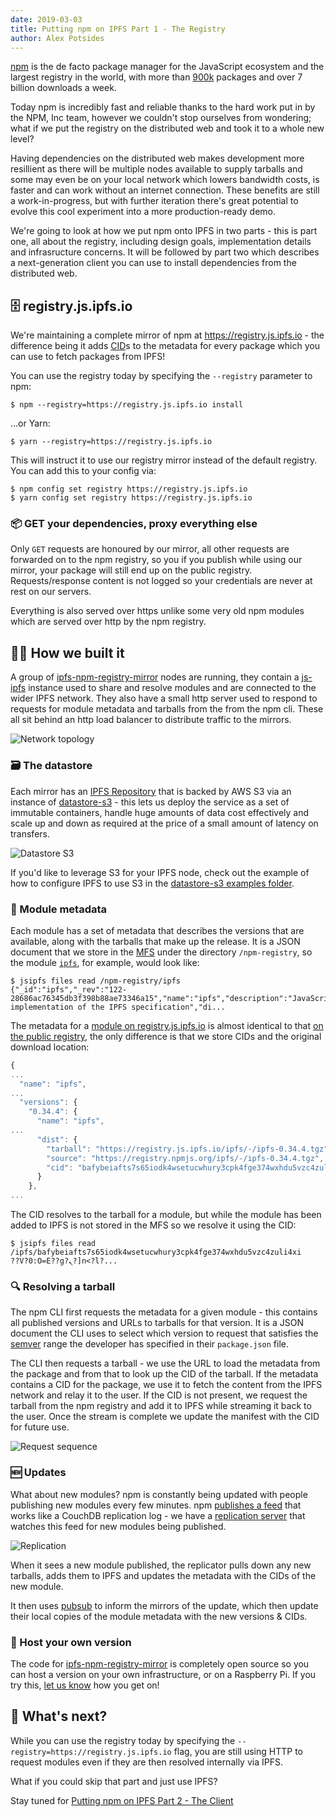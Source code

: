 ```yaml
---
date: 2019-03-03
title: Putting npm on IPFS Part 1 - The Registry
author: Alex Potsides
---
```


[npm](https://www.npmjs.com) is the de facto package manager for the JavaScript ecosystem and the largest registry in the world, with more than [900k](https://replicate.npmjs.com/_all_docs) packages and over 7 billion downloads a week.

Today npm is incredibly fast and reliable thanks to the hard work put in by the NPM, Inc team, however we couldn't stop ourselves from wondering; what if we put the registry on the distributed web and took it to a whole new level?

Having dependencies on the distributed web makes development more resillient as there will be multiple nodes available to supply tarballs and some may even be on your local network which lowers bandwidth costs, is faster and can work without an internet connection. These benefits are still a work-in-progress, but with further iteration there's great potential to evolve this cool experiment into a more production-ready demo.

We're going to look at how we put npm onto IPFS in two parts - this is part one, all about the registry, including design goals, implementation details and infrasructure concerns.  It will be followed by part two which describes a next-generation client you can use to install dependencies from the distributed web.

## 🗄️ registry.js.ipfs.io

We're maintaining a complete mirror of npm at https://registry.js.ipfs.io - the difference being it adds [CID](https://docs.ipfs.io/guides/concepts/cid)s to the metadata for every package which you can use to fetch packages from IPFS!

You can use the registry today by specifying the `--registry` parameter to npm:

```console
$ npm --registry=https://registry.js.ipfs.io install
```

...or Yarn:

```console
$ yarn --registry=https://registry.js.ipfs.io
```

This will instruct it to use our registry mirror instead of the default registry.  You can add this to your config via:

```console
$ npm config set registry https://registry.js.ipfs.io
$ yarn config set registry https://registry.js.ipfs.io
```

### 📦 GET your dependencies, proxy everything else

Only `GET` requests are honoured by our mirror, all other requests are forwarded on to the npm registry, so you if you publish while using our mirror, your package will still end up on the public registry.  Requests/response content is not logged so your credentials are never at rest on our servers.

Everything is also served over https unlike some very old npm modules which are served over http by the npm registry.

## 👷‍♀️ How we built it

A group of [ipfs-npm-registry-mirror](https://github.com/ipfs-shipyard/ipfs-npm-registry-mirror) nodes are running, they contain a [js-ipfs](https://github.com/ipfs/js-ipfs) instance used to share and resolve modules and are connected to the wider IPFS network.  They also have a small http server used to respond to requests for module metadata and tarballs from the from the npm cli.  These all sit behind an http load balancer to distribute traffic to the mirrors.

![Network topology](/73-putting-npm-on-ipfs-part-1/network-topology.png)

### 🗃️ The datastore

Each mirror has an [IPFS Repository](https://github.com/ipfs/specs/tree/master/repo) that is backed by AWS S3 via an instance of [datastore-s3](https://github.com/ipfs/js-datastore-s3) - this lets us deploy the service as a set of immutable containers, handle huge amounts of data cost effectively and scale up and down as required at the price of a small amount of latency on transfers.

![Datastore S3](/73-putting-npm-on-ipfs-part-1/datastore-s3.png)

If you'd like to leverage S3 for your IPFS node, check out the example of how to configure IPFS to use S3 in the [datastore-s3 examples folder](https://github.com/ipfs/js-datastore-s3/tree/v0.2.3/examples/full-s3-repo).

### 📝 Module metadata

Each module has a set of metadata that describes the versions that are available, along with the tarballs that make up the release. It is a JSON document that we store in the [MFS](https://docs.ipfs.io/guides/concepts/mfs/) under the directory `/npm-registry`, so the module [`ipfs`](https://www.npmjs.com/package/ipfs), for example, would look like:

```console
$ jsipfs files read /npm-registry/ipfs
{"_id":"ipfs","_rev":"122-28686ac76345db3f398b88ae73346a15","name":"ipfs","description":"JavaScript implementation of the IPFS specification","di...
```

The metadata for a [module on registry.js.ipfs.io](https://registry.js.ipfs.io/ipfs) is almost identical to that [on the public registry](https://registry.npmjs.org/ipfs), the only difference is that we store CIDs and the original download location:

```javascript
{
...
  "name": "ipfs",
...
  "versions": {
    "0.34.4": {
      "name": "ipfs",
...
      "dist": {
        "tarball": "https://registry.js.ipfs.io/ipfs/-/ipfs-0.34.4.tgz",
        "source": "https://registry.npmjs.org/ipfs/-/ipfs-0.34.4.tgz",
        "cid": "bafybeiafts7s65iodk4wsetucwhury3cpk4fge374wxhdu5vzc4zuli4xi"
      }
    },
...
```

The CID resolves to the tarball for a module, but while the module has been added to IPFS is not stored in the MFS so we resolve it using the CID:

```console
$ jsipfs files read /ipfs/bafybeiafts7s65iodk4wsetucwhury3cpk4fge374wxhdu5vzc4zuli4xi
??V?0:O=E??g?ܢ?]n<?l?...
```

### 🔍 Resolving a tarball

The npm CLI first requests the metadata for a given module - this contains all published versions and URLs to tarballs for that version.  It is a JSON document the CLI uses to select which version to request that satisfies the [semver](https://semver.org/) range the developer has specified in their `package.json` file.

The CLI then requests a tarball - we use the URL to load the metadata from the package and from that to look up the CID of the tarball.  If the metadata contains a CID for the package, we use it to fetch the content from the IPFS network and relay it to the user.  If the CID is not present, we request the tarball from the npm registry and add it to IPFS while streaming it back to the user. Once the stream is complete we update the manifest with the CID for future use.

![Request sequence](/73-putting-npm-on-ipfs-part-1/request.png)

### 🆕 Updates

What about new modules? npm is constantly being updated with people publishing new modules every few minutes. npm [publishes a feed](https://replicate.npmjs.com/registry) that works like a CouchDB replication log - we have a [replication server](https://github.com/ipfs-shipyard/ipfs-npm-registry-mirror/tree/master/packages/replication-master) that watches this feed for new modules being published.

![Replication](/73-putting-npm-on-ipfs-part-1/replication.png)

When it sees a new module published, the replicator pulls down any new tarballs, adds them to IPFS and updates the metadata with the CIDs of the new module.

It then uses [pubsub](https://blog.ipfs.io/25-pubsub/) to inform the mirrors of the update, which then update their local copies of the module metadata with the new versions & CIDs.

### 🧳 Host your own version

The code for [ipfs-npm-registry-mirror](https://github.com/ipfs-shipyard/ipfs-npm-registry-mirror) is completely open source so you can host a version on your own infrastructure, or on a Raspberry Pi. If you try this, [let us know](https://github.com/ipfs-shipyard/ipfs-npm-registry-mirror/issues) how you get on!

## 🎁 What's next?

While you can use the registry today by specifying the `--registry=https://registry.js.ipfs.io` flag, you are still using HTTP to request modules even if they are then resolved internally via IPFS.

What if you could skip that part and just use IPFS?

Stay tuned for [Putting npm on IPFS Part 2 - The Client](/post/74-putting-npm-on-ipfs-part-2)
